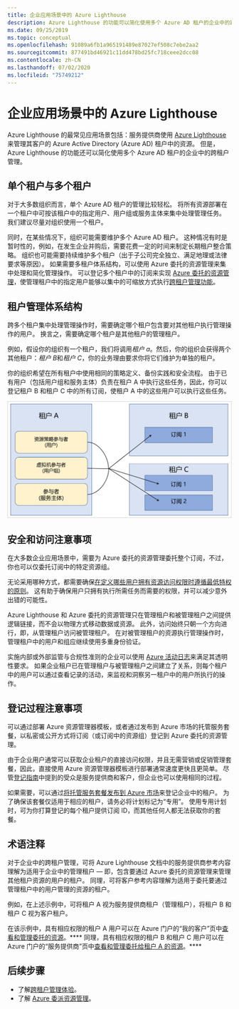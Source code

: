```yaml
---
title: 企业应用场景中的 Azure Lighthouse
description: Azure Lighthouse 的功能可以简化使用多个 Azure AD 租户的企业中的跨租户管理。
ms.date: 09/25/2019
ms.topic: conceptual
ms.openlocfilehash: 91089a6fb1a965191489e87027ef508c7ebe2aa2
ms.sourcegitcommit: 877491bd46921c11dd478bd25fc718ceee2dcc08
ms.contentlocale: zh-CN
ms.lasthandoff: 07/02/2020
ms.locfileid: "75749212"
---
```

# <a name="azure-lighthouse-in-enterprise-scenarios"></a>企业应用场景中的 Azure Lighthouse

Azure Lighthouse 的最常见应用场景包括：服务提供商使用 [Azure Lighthouse](../overview.md) 来管理其客户的 Azure Active Directory (Azure AD) 租户中的资源。 但是，Azure Lighthouse 的功能还可以简化使用多个 Azure AD 租户的企业中的跨租户管理。

## <a name="single-vs-multiple-tenants"></a>单个租户与多个租户

对于大多数组织而言，单个 Azure AD 租户的管理比较轻松。 将所有资源部署在一个租户中可按该租户中的指定用户、用户组或服务主体来集中处理管理任务。 我们建议尽量对组织使用一个租户。

同时，在某些情况下，组织可能需要维护多个 Azure AD 租户。 这种情况有时是暂时性的，例如，在发生企业并购后，需要花费一定的时间来制定长期租户整合策略。 组织也可能需要持续维护多个租户（出于子公司完全独立、满足地理或法律要求等原因）。 如果需要多租户体系结构，可以使用 Azure 委托的资源管理来集中处理和简化管理操作。 可以登记多个租户中的订阅来实现 [Azure 委托的资源管理](azure-delegated-resource-management.md)，使管理租户中的指定用户能够以集中的可缩放方式执行[跨租户管理功能](cross-tenant-management-experience.md)。

## <a name="tenant-management-architecture"></a>租户管理体系结构

跨多个租户集中处理管理操作时，需要确定哪个租户包含要对其他租户执行管理操作的用户。 换言之，需要确定哪个租户是其他租户的管理租户。

例如，假设你的组织有一个租户，我们将调用*租户 a*。然后，你的组织会获得两个其他租户：*租户 B*和*租户 C*，你的业务理由要求你将它们维护为单独的租户。

你的组织希望在所有租户中使用相同的策略定义、备份实践和安全流程。 由于已有用户（包括用户组和服务主体）负责在租户 A 中执行这些任务，因此，你可以登记租户 B 和租户 C 中的所有订阅，使租户 A 中的这些用户可以执行这些任务。

![租户 A 中的用户管理租户 B 和租户 C 中的资源](../media/enterprise-azure-lighthouse.jpg)

## <a name="security-and-access-considerations"></a>安全和访问注意事项

在大多数企业应用场景中，需要为 Azure 委托的资源管理委托整个订阅，不过，你也可以仅委托订阅中的特定资源组。

无论采用哪种方式，都需要确保[在定义哪些用户拥有资源访问权限时遵循最低特权的原则](recommended-security-practices.md#assign-permissions-to-groups-using-the-principle-of-least-privilege)。 这有助于确保用户只拥有执行所需任务而需要的权限，并可以减少意外出错的可能性。

Azure Lighthouse 和 Azure 委托的资源管理只在管理租户和被管理租户之间提供逻辑链接，而不会以物理方式移动数据或资源。 此外，访问始终只朝一个方向进行，即，从管理租户访问被管理租户。  在对被管理租户的资源执行管理操作时，管理租户中的用户和组应继续使用多重身份验证。

实施内部或外部监管与合规性准则的企业可以使用 [Azure 活动日志](../../azure-monitor/platform/platform-logs-overview.md)来满足其透明性要求。 如果企业租户已在管理租户与被管理租户之间建立了关系，则每个租户中的用户可以通过查看记录的活动，来监视和洞察另一租户中的用户所执行的操作。

## <a name="onboarding-process-considerations"></a>登记过程注意事项

可以通过部署 Azure 资源管理器模板，或者通过发布到 Azure 市场的托管服务套餐，以私密或公开方式将订阅（或订阅中的资源组）登记到 Azure 委托的资源管理。

由于企业用户通常可以获取企业租户的直接访问权限，并且无需营销或促销管理套餐，因此，直接使用 Azure 资源管理器模板进行部署通常速度更快且更简单。 尽管[登记指南](../how-to/onboard-customer.md)中提到的受众是服务提供商和客户，但企业也可以使用相同的过程。

如果需要，可以通过[将托管服务套餐发布到 Azure 市场](../how-to/publish-managed-services-offers.md)来登记企业中的租户。 为了确保该套餐仅适用于相应的租户，请务必将计划标记为“专用”。 使用专用计划时，可为你打算登记的每个租户提供订阅 ID，而其他任何人都无法获取你的套餐。

## <a name="terminology-notes"></a>术语注释

对于企业中的跨租户管理，可将 Azure Lighthouse 文档中的服务提供商参考内容理解为适用于企业中的管理租户 — 即，包含要通过 Azure 委托的资源管理来管理其他租户资源的用户的租户。 同理，可将客户参考内容理解为适用于委托要通过管理租户中的用户管理的资源的租户。

例如，在上述示例中，可将租户 A 视为服务提供商租户（管理租户），将租户 B 和租户 C 视为客户租户。

在该示例中，具有相应权限的租户 A 用户可以在 Azure 门户的“我的客户”页中[查看和管理委托的资源](../how-to/view-manage-customers.md)。**** 同理，具有相应权限的租户 B 和租户 C 用户可以在 Azure 门户的“服务提供商”页中[查看和管理委托给租户 A 的资源](../how-to/view-manage-service-providers.md)。****

## <a name="next-steps"></a>后续步骤

- 了解[跨租户管理体验](cross-tenant-management-experience.md)。
- 了解 [Azure 委派资源管理](azure-delegated-resource-management.md)。